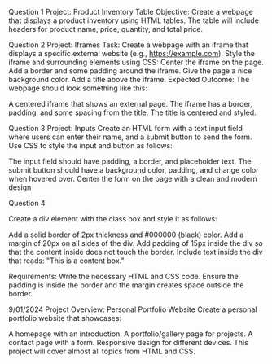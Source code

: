 Question 1
Project: Product Inventory Table
Objective: Create a webpage that displays a product inventory using HTML tables. The table will include headers for product name, price, quantity, and total price.

Question 2
Project: Iframes
Task:
Create a webpage with an iframe that displays a specific external website (e.g., https://example.com).
Style the iframe and surrounding elements using CSS:
Center the iframe on the page.
Add a border and some padding around the iframe.
Give the page a nice background color.
Add a title above the iframe.
Expected Outcome:
The webpage should look something like this:

A centered iframe that shows an external page.
The iframe has a border, padding, and some spacing from the title.
The title is centered and styled.


Question 3
Project: Inputs
Create an HTML form with a text input field where users can enter their name, and a submit button to send the form. Use CSS to style the input and button as follows:

The input field should have padding, a border, and placeholder text.
The submit button should have a background color, padding, and change color when hovered over.
Center the form on the page with a clean and modern design

Question 4

Create a div element with the class box and style it as follows:

Add a solid border of 2px thickness and #000000 (black) color.
Add a margin of 20px on all sides of the div.
Add padding of 15px inside the div so that the content inside does not touch the border.
Include text inside the div that reads: "This is a content box."

Requirements:
Write the necessary HTML and CSS code.
Ensure the padding is inside the border and the margin creates space outside the border.

9/01/2024
Project Overview: Personal Portfolio Website
Create a personal portfolio website that showcases:

A homepage with an introduction.
A portfolio/gallery page for projects.
A contact page with a form.
Responsive design for different devices.
This project will cover almost all topics from HTML and CSS.
